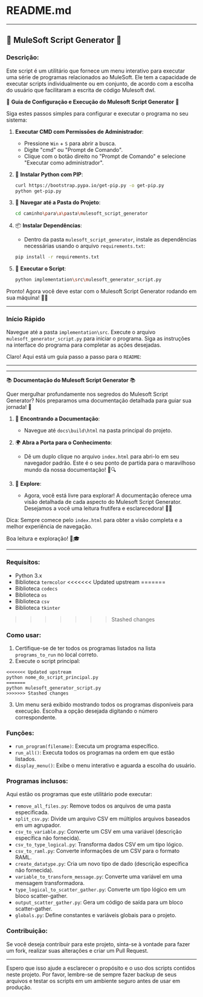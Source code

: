 # README.md

---

## 🚀 MuleSoft Script Generator 🚀

### Descrição:

Este script é um utilitário que fornece um menu interativo para executar uma série de programas relacionados ao MuleSoft. Ele tem a capacidade de executar scripts individualmente ou em conjunto, de acordo com a escolha do usuário que facilitaram a escrita de código Mulesoft dwl.


🚀 **Guia de Configuração e Execução do Mulesoft Script Generator** 🚀

Siga estes passos simples para configurar e executar o programa no seu sistema:

1. **Executar CMD com Permissões de Administrador**:
    - Pressione `Win` + `S` para abrir a busca.
    - Digite "cmd" ou "Prompt de Comando".
    - Clique com o botão direito no "Prompt de Comando" e selecione "Executar como administrador".

2. 🐍 **Instalar Python com PIP**:
    ```bash
    curl https://bootstrap.pypa.io/get-pip.py -o get-pip.py
    python get-pip.py
    ```

3. 📂 **Navegar até a Pasta do Projeto**:
    ```bash
    cd caminho\para\a\pasta\mulesoft_script_generator
    ```

4. 📦 **Instalar Dependências**:
    - Dentro da pasta `mulesoft_script_generator`, instale as dependências necessárias usando o arquivo `requirements.txt`:
    ```bash
    pip install -r requirements.txt
    ```

5. 🚀 **Executar o Script**:
    ```bash
    python implementation\src\mulesoft_generator_script.py
    ```

Pronto! Agora você deve estar com o Mulesoft Script Generator rodando em sua máquina! 🎉🎈

---
### Início Rápido

Navegue até a pasta `implementation\src`.
Execute o arquivo `mulesoft_generator_script.py` para iniciar o programa.
Siga as instruções na interface do programa para completar as ações desejadas.

Claro! Aqui está um guia passo a passo para o `README`:

---

---

📚 **Documentação do Mulesoft Script Generator** 📚

Quer mergulhar profundamente nos segredos do Mulesoft Script Generator? Nós preparamos uma documentação detalhada para guiar sua jornada! 🚀

1. 📂 **Encontrando a Documentação**:
   - Navegue até `docs\build\html` na pasta principal do projeto.

2. 🌍 **Abra a Porta para o Conhecimento**:
   - Dê um duplo clique no arquivo `index.html` para abri-lo em seu navegador padrão. Este é o seu ponto de partida para o maravilhoso mundo da nossa documentação! 🚪🔍

3. 🧐 **Explore**:
   - Agora, você está livre para explorar! A documentação oferece uma visão detalhada de cada aspecto do Mulesoft Script Generator. Desejamos a você uma leitura frutífera e esclarecedora! 📖💡

Dica: Sempre comece pelo `index.html` para obter a visão completa e a melhor experiência de navegação.

Boa leitura e exploração! 🎉🎓

---

### Requisitos:

- Python 3.x
- Biblioteca `termcolor`
<<<<<<< Updated upstream
=======
- Biblioteca `codecs`
- Biblioteca `os`
- Biblioteca `csv`
- Biblioteca `tkinter`


>>>>>>> Stashed changes

### Como usar:

1. Certifique-se de ter todos os programas listados na lista `programs_to_run` no local correto.
2. Execute o script principal:
```
<<<<<<< Updated upstream
python nome_do_script_principal.py
=======
python mulesoft_generator_script.py
>>>>>>> Stashed changes
```
3. Um menu será exibido mostrando todos os programas disponíveis para execução. Escolha a opção desejada digitando o número correspondente.

### Funções:

- `run_program(filename)`: Executa um programa específico.
- `run_all()`: Executa todos os programas na ordem em que estão listados.
- `display_menu()`: Exibe o menu interativo e aguarda a escolha do usuário.

### Programas inclusos:

Aqui estão os programas que este utilitário pode executar:

- `remove_all_files.py`: Remove todos os arquivos de uma pasta especificada.
- `split_csv.py`: Divide um arquivo CSV em múltiplos arquivos baseados em um agrupador.
- `csv_to_variable.py`: Converte um CSV em uma variável (descrição específica não fornecida).
- `csv_to_type_logical.py`: Transforma dados CSV em um tipo lógico.
- `csv_to_raml.py`: Converte informações de um CSV para o formato RAML.
- `create_datatype.py`: Cria um novo tipo de dado (descrição específica não fornecida).
- `variable_to_transform_message.py`: Converte uma variável em uma mensagem transformadora.
- `type_logical_to_scatter_gather.py`: Converte um tipo lógico em um bloco scatter-gather.
- `output_scatter_gather.py`: Gera um código de saída para um bloco scatter-gather.
- `globals.py`: Define constantes e variáveis globais para o projeto.

### Contribuição:

Se você deseja contribuir para este projeto, sinta-se à vontade para fazer um fork, realizar suas alterações e criar um Pull Request.

---

Espero que isso ajude a esclarecer o propósito e o uso dos scripts contidos neste projeto. Por favor, lembre-se de sempre fazer backup de seus arquivos e testar os scripts em um ambiente seguro antes de usar em produção.